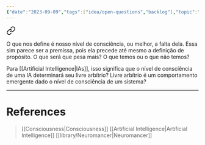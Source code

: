 ```yaml
---
{"date":"2023-09-09","tags":["idea/open-questions","backlog"],"topic":"[[Free Will]]","publish":true,"PassFrontmatter":true}
---
```



<div class="transclusion internal-embed is-loaded"><a class="markdown-embed-link" href="/library/Identidade-pessoal-e-definida-mais-precisamente-pelo-o-que-sei-ou-pelo-o-que-nao-sei#851066" aria-label="Open link"><svg xmlns="http://www.w3.org/2000/svg" width="24" height="24" viewBox="0 0 24 24" fill="none" stroke="currentColor" stroke-width="2" stroke-linecap="round" stroke-linejoin="round" class="svg-icon lucide-link"><path d="M10 13a5 5 0 0 0 7.54.54l3-3a5 5 0 0 0-7.07-7.07l-1.72 1.71"></path><path d="M14 11a5 5 0 0 0-7.54-.54l-3 3a5 5 0 0 0 7.07 7.07l1.71-1.71"></path></svg></a><div class="markdown-embed">



O que nos define é nosso nível de consciência, ou melhor, a falta dela. Essa sim parece ser a premissa, pois ela precede até mesmo a definição de propósito. O que será que pesa mais? O que temos ou o que não temos? 

</div></div>


Para [[Artificial Intelligence\|IAs]], isso significa que o nível de consciência de uma IA determinará seu livre arbítrio? Livre arbítrio é um comportamento emergente dado o nível de consciência de um sistema?

---
# References
>[[Consciousness\|Consciousness]]
>[[Artificial Intelligence\|Artificial Intelligence]]
>[[library/Neuromancer\|Neuromancer]]